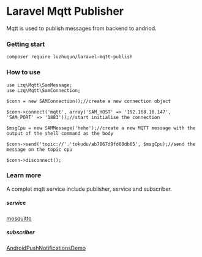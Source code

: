 # Laravel Mqtt Publisher
Mqtt is used to publish messages from backend to andriod.

### Getting start
`
    composer require luzhuqun/laravel-mqtt-publish
`
### How to use

    use Lzq\Mqtt\SamMessage;
    use Lzq\Mqtt\SamConnection;
    
    $conn = new SAMConnection();//create a new connection object

    $conn->connect('mqtt', array('SAM_HOST' => '192.168.10.147', 'SAM_PORT' => '1883'));//start initialise the connection

    $msgCpu = new SAMMessage('hehe');//create a new MQTT message with the output of the shell command as the body

    $conn->send('topic://'.'tokudu/ab7867d9fd60db65', $msgCpu);//send the message on the topic cpu

    $conn->disconnect();

### Learn more
A complet mqtt service include publisher, service and subscriber.
##### service 
[mosquitto](https://github.com/eclipse/mosquitto)
##### subscriber
[AndroidPushNotificationsDemo](https://github.com/tokudu/AndroidPushNotificationsDemo)
